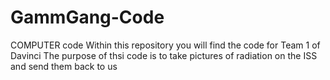 # GammGang-Code
COMPUTER code
Within this repository you will find the code for Team 1 of Davinci
The purpose of thsi code is to take pictures of radiation on the ISS and send them back to us
